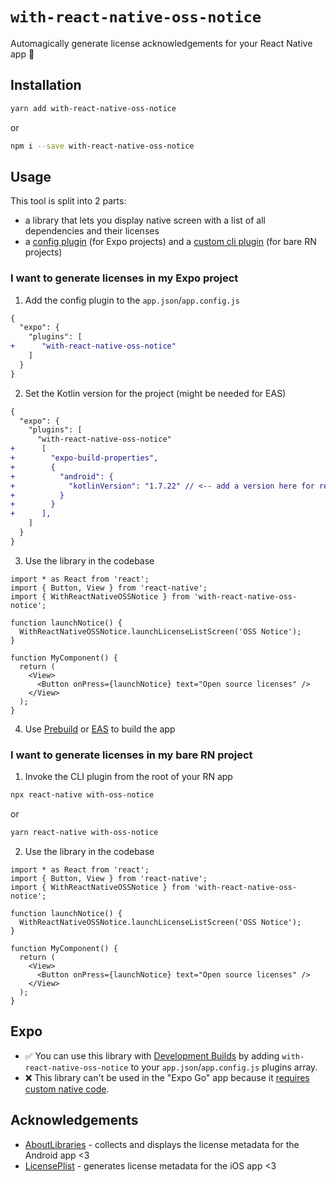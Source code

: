 # `with-react-native-oss-notice`

Automagically generate license acknowledgements for your React Native app 🚀

## Installation

```sh
yarn add with-react-native-oss-notice
```

or

```sh
npm i --save with-react-native-oss-notice
```

## Usage

This tool is split into 2 parts:
- a library that lets you display native screen with a list of all dependencies and their licenses
- a [config plugin](https://docs.expo.dev/config-plugins/introduction/?redirected) (for Expo projects) and a [custom cli plugin](https://github.com/react-native-community/cli/blob/main/docs/plugins.md) (for bare RN projects)

### I want to generate licenses in my Expo project <a name="usage-expo"></a>

1. Add the config plugin to the `app.json`/`app.config.js`

```diff
{
  "expo": {
    "plugins": [
+      "with-react-native-oss-notice"
    ]
  }
}
```

2. Set the Kotlin version for the project (might be needed for EAS)

```diff
{
  "expo": {
    "plugins": [
      "with-react-native-oss-notice"
+      [
+        "expo-build-properties",
+        {
+          "android": {
+            "kotlinVersion": "1.7.22" // <-- add a version here for resolution, version can be newer depending on the Expo SDK version used in the project 
+          }
+        }
+      ],
    ]
  }
}
```

3. Use the library in the codebase

```tsx
import * as React from 'react';
import { Button, View } from 'react-native';
import { WithReactNativeOSSNotice } from 'with-react-native-oss-notice';

function launchNotice() {
  WithReactNativeOSSNotice.launchLicenseListScreen('OSS Notice');
}

function MyComponent() {
  return (
    <View>
      <Button onPress={launchNotice} text="Open source licenses" />
    </View>
  );
}
```

4. Use [Prebuild](https://docs.expo.dev/workflow/prebuild/) or [EAS](https://docs.expo.dev/eas/) to build the app

### I want to generate licenses in my bare RN project <a name="usage-bare-rn"></a>

1. Invoke the CLI plugin from the root of your RN app

```sh
npx react-native with-oss-notice
```

or

```sh
yarn react-native with-oss-notice
```

2. Use the library in the codebase

```tsx
import * as React from 'react';
import { Button, View } from 'react-native';
import { WithReactNativeOSSNotice } from 'with-react-native-oss-notice';

function launchNotice() {
  WithReactNativeOSSNotice.launchLicenseListScreen('OSS Notice');
}

function MyComponent() {
  return (
    <View>
      <Button onPress={launchNotice} text="Open source licenses" />
    </View>
  );
}
```

## Expo

- ✅ You can use this library with [Development Builds](https://docs.expo.dev/development/introduction/) by adding `with-react-native-oss-notice` to your `app.json`/`app.config.js` plugins array.
- ❌ This library can't be used in the "Expo Go" app because it [requires custom native code](https://docs.expo.dev/workflow/customizing/).

## Acknowledgements

- [AboutLibraries](https://github.com/mikepenz/AboutLibraries) - collects and displays the license metadata for the Android app <3
- [LicensePlist](https://github.com/mono0926/LicensePlist) - generates license metadata for the iOS app <3
